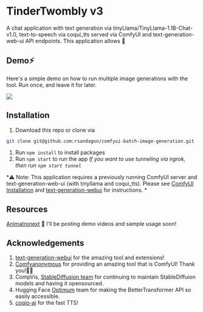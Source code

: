 # TinderTwombly v3
A chat application with text generation via tinyLlama/TinyLlama-1.1B-Chat-v1.0, text-to-speech via coqui_tts served via ComfyUI and text-generation-web-ui API endpoints. This application allows 🤖

## Demo⚡️
Here's a simple demo on how to run multiple image generations with the tool. Run once, and leave it for later.

![](public/img/demo.gif)


## Installation 
1. Download this repo or clone via
```bash
git clone git@github.com:rsandagon/comfyui-batch-image-generation.git
```
1. Run `npm install` to install packages
1. Run `npm start` to run the app
*If you want to use tunneling via ngrok, then run `npm start tunnel`*

*⚠️ Note: This application requires a previously running ComfyUI server and text-generation-web-ui (with tinyllama and coqui_tts). Please see [ComfyUI Installation](https://github.com/comfyanonymous/ComfyUI#installing) and [text-generation-webui](https://github.com/oobabooga/text-generation-webui) for instructions. *

## Resources
[Animatronext](https://www.youtube.com/@animatronext) 🚧 I'll be posting demo videos and sample usage soon!

## Acknowledgements
1. [text-generation-webui](https://github.com/oobabooga/text-generation-webui) for the amazing tool and extensions!
1. [Comfyanonymous](https://github.com/comfyanonymous) for providing an amazing tool that is ComfyUI! Thank you!🙇‍♀️
1. CompVis, [StableDiffusion team](https://huggingface.co/CompVis) for continuing to maintain StableDiffuion models and having it opensourced.
1. Hugging Face [Optimum](https://github.com/huggingface/optimum) team for making the BetterTransformer API so easily accessible.
1. [coqio-ai](https://github.com/coqui-ai/TTS) for the fast TTS!

